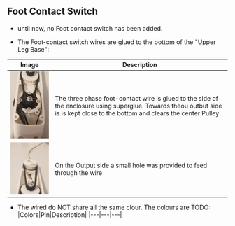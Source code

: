 ## Foot Contact Switch

* until now, no Foot contact switch has been added.

* The Foot-contact switch wires are glued to the bottom of the "Upper Leg Base":

|Image|Description|
|-------------|------|
|<img src="images\foot_wire_front.jpg" width= "200"> |The three phase foot-contact wire is glued to the side of the enclosure using superglue. Towards theou outbut side is is kept close to the bottom and clears the center Pulley.|
|<img src="images\foot_wire_back.jpg" width= "200"> |On the Output side a small hole was provided to feed through the wire|

* The wired do NOT share all the same clour. The colours are 
TODO:
|Colors|Pin|Description|
|---|---|---|


<!-- This was an attempt to desing a own Foor contact switch. It failed.-->
<!---
### The SS39ET Chip
* Datasheet: DATASHEET-honeywell-sensing-ss39et-ss49e-ss59et-datasheet-005850-4-EN.pdf

* 3.3V or 5V Supply Voltage
* linear Output according to magentic field strength (see datasheet).

### The PCB Board
A small PCB Was designed to hold the chip. It has two mounting holes.

<img src="2D_Pcb_View.png" width="200"><br>
<img src="3D_Pcb_View.png" width="200"><br>

* [Gerber Files](Solo12-Robot/Foot-Contact-Switch/Gerber_PCB_2020-11-27_11-35-32_2020-11-27_13-27-24.zip)

### CHanges to the .stl Files

* The foot was modified to accompany a small magnet and the sensor board.

* TODO: Images and .stl files coming when parts tested
--->